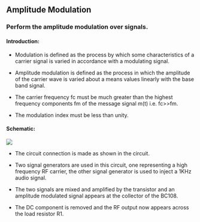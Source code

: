 Amplitude Modulation
---

### Perform the amplitude modulation over signals.
#### Introduction:

* Modulation is defined as the process by which some characteristics of a carrier signal is varied in accordance with a modulating signal.

* Amplitude modulation is defined as the process in which the amplitude of the carrier wave is varied about a means values linearly with the base band signal.

* The carrier frequency fc must be much greater than the highest frequency components fm of the message signal m(t) i.e. fc>>fm.

* The modulation index must be less than unity.

#### Schematic:

![](https://fossasia.github.io/pslab-experiments/images/schematics/amp_mod.svg)

* The circuit connection is made as shown in the circuit.

* Two signal generators are used in this circuit, one representing a high frequency RF carrier, the other signal generator is used to inject a 1KHz audio signal. 

* The two signals are mixed and amplified by the transistor and an amplitude modulated signal appears at the collector of the BC108. 

* The DC component is removed and the RF output now appears across the load resistor R1.

